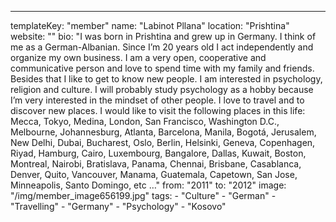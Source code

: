 ---
  templateKey: "member"
  name: "Labinot Pllana"
  location: "Prishtina"
  website: ""
  bio: "I was born in Prishtina and grew up in Germany. I think of me as a German-Albanian. Since I’m 20 years old I act independently and organize my own business. I am a very open, cooperative and communicative person and love to spend time with my family and friends. Besides that I like to get to know new people. I am interested in psychology, religion and culture. I will probably study psychology as a hobby because I’m very interested in the mindset of other people. I love to travel and to discover new places. I would like to visit the following places in this life: Mecca, Tokyo, Medina, London, San Francisco, Washington D.C., Melbourne, Johannesburg, Atlanta, Barcelona, Manila, Bogotá, Jerusalem, New Delhi, Dubai, Bucharest, Oslo, Berlin, Helsinki, Geneva, Copenhagen, Riyad, Hamburg, Cairo, Luxembourg, Bangalore, Dallas, Kuwait, Boston, Montreal, Nairobi, Bratislava, Panama, Chennai, Brisbane, Casablanca, Denver, Quito, Vancouver, Manama, Guatemala, Capetown, San Jose, Minneapolis, Santo Domingo, etc …"
  from: "2011"
  to: "2012"
  image: "/img/member_image656199.jpg"
  tags: 
    - "Culture"
    - "German"
    - "Travelling"
    - "Germany"
    - "Psychology"
    - "Kosovo"
